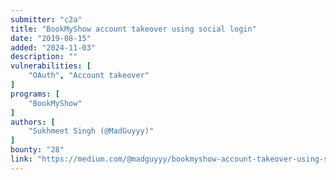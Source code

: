 ```yaml
---
submitter: "c2a"
title: "BookMyShow account takeover using social login"
date: "2019-08-15"
added: "2024-11-03"
description: ""
vulnerabilities: [
    "OAuth", "Account takeover"
]
programs: [
    "BookMyShow"
]
authors: [
    "Sukhmeet Singh (@MadGuyyy)"
]
bounty: "28"
link: "https://medium.com/@madguyyy/bookmyshow-account-takeover-using-social-login-84178f116e42"
---
```




